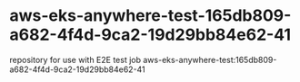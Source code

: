 # aws-eks-anywhere-test-165db809-a682-4f4d-9ca2-19d29bb84e62-41
repository for use with E2E test job aws-eks-anywhere-test:165db809-a682-4f4d-9ca2-19d29bb84e62-41
